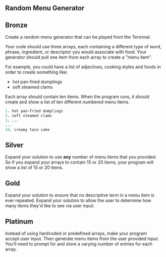 ## Random Menu Generator

Bronze
------
Create a random menu generator that can be played from the Terminal.

Your code should use three arrays, each containing a different type of word, phrase, ingredient, or descriptor you would associate with food. Your generator should pull one item from each array to create a "menu item".

For example, you could have a list of adjectives, cooking styles and foods in order to create something like:
+ hot pan-fried dumplings
+ soft steamed clams

Each array should contain ten items. When the program runs, it should create and show a list of ten different numbered menu items.
```ruby
1. hot pan-fried dumplings
2. soft steamed clams
3. ...
...
10. creamy taco cake
```

Silver
------
Expand your solution to use __any__ number of menu items that you provided. So if you expand your arrays to contain 15 or 20 items, your program will show a list of 15 or 20 items.

Gold
----
Expand your solution to ensure that no descriptive term in a menu item is ever repeated.
Expand your solution to allow the user to determine how many items they'd like to see via user input.

Platinum
--------
Instead of using hardcoded or predefined arrays, make your program accept user input. Then generate menu items from the user provided input. You'll need to prompt for and store a varying number of entries for each array.
